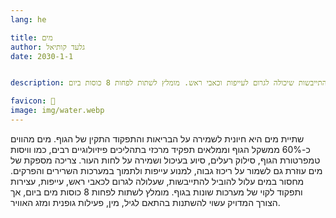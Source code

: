 ```yaml
---
lang: he 

title: מים
author: גלעד קותיאל
date: 2030-1-1


description: שתיית מים חיונית לבריאות הגוף, תומכת בתהליכים כמו וויסות טמפרטורה וסילוק רעלים, ומונעת התייבשות שיכולה לגרום לעייפות וכאבי ראש. מומלץ לשתות לפחות 8 כוסות ביום.

favicon: 🌊
image: img/water.webp
---
```


שתיית מים היא חיונית לשמירה על הבריאות והתפקוד התקין של הגוף. מים מהווים כ-60% ממשקל הגוף וממלאים תפקיד מרכזי בתהליכים פיזיולוגיים רבים, כמו וויסות טמפרטורת הגוף, סילוק רעלים, סיוע בעיכול ושמירה על לחות העור. צריכה מספקת של מים עוזרת גם לשמור על ריכוז גבוה, למנוע עייפות ולתמוך במערכות השרירים והפרקים. מחסור במים עלול להוביל להתייבשות, שעלולה לגרום לכאבי ראש, עייפות, עצירות ותפקוד לקוי של מערכות שונות בגוף. מומלץ לשתות לפחות 8 כוסות מים ביום, אך הצורך המדויק עשוי להשתנות בהתאם לגיל, מין, פעילות גופנית ומזג האוויר.
